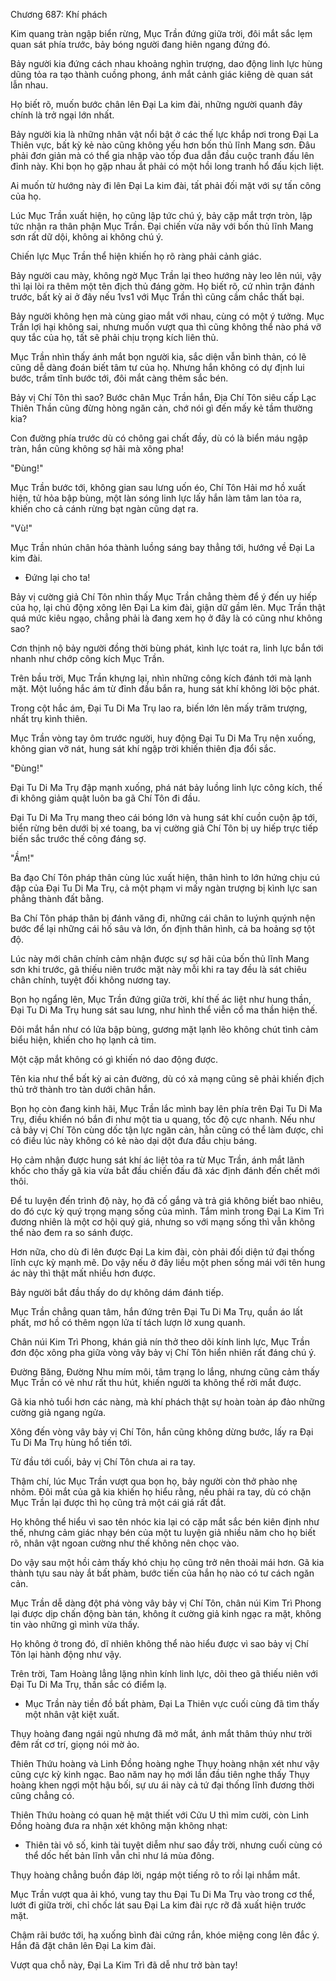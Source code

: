 




Chương 687: Khí phách


Kim quang tràn ngập biển rừng, Mục Trần đứng giữa trời, đôi mắt sắc lẹm quan sát phía trước, bảy bóng người đang hiên ngang đứng đó.

Bảy người kia đứng cách nhau khoảng nghìn trượng, dao động linh lực hùng dũng tỏa ra tạo thành cuồng phong, ánh mắt cảnh giác kiêng dè quan sát lẫn nhau.

Họ biết rõ, muốn bước chân lên Đại La kim đài, những người quanh đây chính là trở ngại lớn nhất.

Bảy người kia là những nhân vật nổi bật ở các thế lực khắp nơi trong Đại La Thiên vực, bất kỳ kẻ nào cũng không yếu hơn bốn thủ lĩnh Mang sơn. Đâu phải đơn giản mà có thể gia nhập vào tốp đua dẫn đầu cuộc tranh đấu lên đỉnh này. Khi bọn họ gặp nhau ắt phải có một hồi long tranh hổ đấu kịch liệt.

Ai muốn từ hướng này đi lên Đại La kim đài, tất phải đối mặt với sự tấn công của họ.

Lúc Mục Trần xuất hiện, họ cũng lập tức chú ý, bảy cặp mắt trợn tròn, lập tức nhận ra thân phận Mục Trần. Đại chiến vừa nãy với bốn thủ lĩnh Mang sơn rất dữ dội, không ai không chú ý.

Chiến lực Mục Trần thể hiện khiến họ rõ ràng phải cảnh giác.

Bảy người cau mày, không ngờ Mục Trần lại theo hướng này leo lên núi, vậy thì lại lòi ra thêm một tên địch thủ đáng gờm. Họ biết rõ, cứ nhìn trận đánh trước, bất kỳ ai ở đây nếu 1vs1 với Mục Trần thì cũng cầm chắc thất bại.

Bảy người không hẹn mà cùng giao mắt với nhau, cùng có một ý tưởng. Mục Trần lợi hại không sai, nhưng muốn vượt qua thì cũng không thể nào phá vỡ quy tắc của họ, tất sẽ phải chịu trọng kích liên thủ.

Mục Trần nhìn thấy ánh mắt bọn người kia, sắc diện vẫn bình thản, có lẽ cũng dễ dàng đoán biết tâm tư của họ. Nhưng hắn không có dự định lui bước, trầm tĩnh bước tới, đôi mắt càng thêm sắc bén.

Bảy vị Chí Tôn thì sao? Bước chân Mục Trần hắn, Địa Chí Tôn siêu cấp Lạc Thiên Thần cũng đừng hòng ngăn cản, chớ nói gì đến mấy kẻ tầm thường kia?

Con đường phía trước dù có chông gai chất đầy, dù có là biển máu ngập tràn, hắn cũng không sợ hãi mà xông pha!

"Đùng!"

Mục Trần bước tới, không gian sau lưng uốn éo, Chí Tôn Hải mơ hồ xuất hiện, tử hỏa bập bùng, một làn sóng linh lực lấy hắn làm tâm lan tỏa ra, khiến cho cả cánh rừng bạt ngàn cũng dạt ra.

"Vù!"

Mục Trần nhún chân hóa thành luồng sáng bay thẳng tới, hướng về Đại La kim đài.

- Đứng lại cho ta!

Bảy vị cường giả Chí Tôn nhìn thấy Mục Trần chẳng thèm để ý đến uy hiếp của họ, lại chủ động xông lên Đại La kim đài, giận dữ gầm lên. Mục Trần thật quá mức kiêu ngạo, chẳng phải là đang xem họ ở đây là có cũng như không sao?

Cơn thịnh nộ bảy người đồng thời bùng phát, kình lực toát ra, linh lực bắn tới nhanh như chớp công kích Mục Trần.

Trên bầu trời, Mục Trần khựng lại, nhìn những công kích đánh tới mà lạnh mặt. Một luồng hắc ám từ đỉnh đầu bắn ra, hung sát khí không lời bộc phát.

Trong cột hắc ám, Đại Tu Di Ma Trụ lao ra, biến lớn lên mấy trăm trượng, nhất trụ kình thiên.

Mục Trần vòng tay ôm trước người, huy động Đại Tu Di Ma Trụ nện xuống, không gian vỡ nát, hung sát khí ngập trời khiến thiên địa đổi sắc.

"Đùng!"

Đại Tu Di Ma Trụ đập mạnh xuống, phá nát bảy luồng linh lực công kích, thế đi không giảm quật luôn ba gã Chí Tôn đi đầu.

Đại Tu Di Ma Trụ mang theo cái bóng lớn và hung sát khí cuồn cuộn ập tới, biển rừng bên dưới bị xé toang, ba vị cường giả Chí Tôn bị uy hiếp trực tiếp biến sắc trước thế công đáng sợ.

"Ầm!"

Ba đạo Chí Tôn pháp thân cùng lúc xuất hiện, thân hình to lớn hứng chịu cú đập của Đại Tu Di Ma Trụ, cả một phạm vi mấy ngàn trượng bị kình lực san phẳng thành đất bằng.

Ba Chí Tôn pháp thân bị đánh văng đi, những cái chân to luýnh quýnh nện bước để lại những cái hố sâu và lớn, ổn định thân hình, cả ba hoảng sợ tột độ.

Lúc này mới chân chính cảm nhận được sự sợ hãi của bốn thủ lĩnh Mang sơn khi trước, gã thiếu niên trước mặt này mỗi khi ra tay đều là sát chiêu chân chính, tuyệt đối không nương tay.

Bọn họ ngẩng lên, Mục Trần đứng giữa trời, khí thế ác liệt như hung thần, Đại Tu Di Ma Trụ hung sát sau lưng, như hình thể viễn cổ ma thần hiện thế.

Đôi mắt hắn như có lửa bập bùng, gương mặt lạnh lẽo không chút tình cảm biểu hiện, khiến cho họ lạnh cả tim.

Một cặp mắt không có gì khiến nó dao động được.

Tên kia như thể bất kỳ ai cản đường, dù có xả mạng cũng sẽ phải khiến địch thủ trở thành tro tàn dưới chân hắn.

Bọn họ còn đang kinh hãi, Mục Trần lắc mình bay lên phía trên Đại Tu Di Ma Trụ, điều khiển nó bắn đi như một tia u quang, tốc độ cực nhanh. Nếu như cả bảy vị Chí Tôn cùng dốc tận lực ngăn cản, hẳn cũng có thể làm được, chỉ có điều lúc này không có kẻ nào dại dột đưa đầu chịu báng.

Họ cảm nhận được hung sát khí ác liệt tỏa ra từ Mục Trần, ánh mắt lãnh khốc cho thấy gã kia vừa bắt đầu chiến đấu đã xác định đánh đến chết mới thôi.

Để tu luyện đến trình độ này, họ đã cố gắng và trả giá không biết bao nhiêu, do đó cực kỳ quý trọng mạng sống của mình. Tắm mình trong Đại La Kim Trì đương nhiên là một cơ hội quý giá, nhưng so với mạng sống thì vẫn không thể nào đem ra so sánh được.

Hơn nữa, cho dù đi lên được Đại La kim đài, còn phải đối diện tứ đại thống lĩnh cực kỳ mạnh mẽ. Do vậy nếu ở đây liều một phen sống mái với tên hung ác này thì thật mất nhiều hơn được.

Bảy người bắt đầu thấy do dự không dám đánh tiếp.

Mục Trần chẳng quan tâm, hắn đứng trên Đại Tu Di Ma Trụ, quần áo lất phất, mơ hồ có thêm ngọn lửa tí tách lượn lờ xung quanh.

Chân núi Kim Trì Phong, khán giả nín thở theo dõi kính linh lực, Mục Trần đơn độc xông pha giữa vòng vây bảy vị Chí Tôn hiển nhiên rất đáng chú ý.

Đường Băng, Đường Nhu mím môi, tâm trạng lo lắng, nhưng cũng cảm thấy Mục Trần có vẻ như rất thu hút, khiến người ta không thể rời mắt được.

Gã kia nhỏ tuổi hơn các nàng, mà khí phách thật sự hoàn toàn áp đảo những cường giả ngang ngửa.

Xông đến vòng vây bảy vị Chí Tôn, hắn cũng không dừng bước, lấy ra Đại Tu Di Ma Trụ hùng hổ tiến tới.

Từ đầu tới cuối, bảy vị Chí Tôn chưa ai ra tay.

Thậm chí, lúc Mục Trần vượt qua bọn họ, bảy người còn thở phào nhẹ nhõm. Đôi mắt của gã kia khiến họ hiểu rằng, nếu phải ra tay, dù có chặn Mục Trần lại được thì họ cũng trả một cái giá rất đắt.

Họ không thể hiểu vì sao tên nhóc kia lại có cặp mắt sắc bén kiên định như thế, nhưng cảm giác nhạy bén của một tu luyện giả nhiều năm cho họ biết rõ, nhân vật ngoan cường như thế không nên chọc vào.

Do vậy sau một hồi cảm thấy khó chịu họ cũng trở nên thoải mái hơn. Gã kia thành tựu sau này ắt bất phàm, bước tiến của hắn họ nào có tư cách ngăn cản.

Mục Trần dễ dàng đột phá vòng vây bảy vị Chí Tôn, chân núi Kim Trì Phong lại được dịp chấn động bàn tán, không ít cường giả kinh ngạc ra mặt, không tin vào những gì mình vừa thấy.

Họ không ở trong đó, dĩ nhiên không thể nào hiểu được vì sao bảy vị Chí Tôn lại hành động như vậy.

Trên trời, Tam Hoàng lẳng lặng nhìn kính linh lực, dõi theo gã thiếu niên với Đại Tu Di Ma Trụ, thần sắc có điểm lạ.

- Mục Trần này tiền đồ bất phàm, Đại La Thiên vực cuối cùng đã tìm thấy một nhân vật kiệt xuất.

Thụy hoàng đang ngái ngủ nhưng đã mở mắt, ánh mắt thâm thúy như trời đêm rất cơ trí, giọng nói mờ ảo.

Thiên Thứu hoàng và Linh Đồng hoàng nghe Thụy hoàng nhận xét như vậy cũng cực kỳ kinh ngạc. Bao năm nay họ mới lần đầu tiên nghe thấy Thụy hoàng khen ngợi một hậu bối, sự ưu ái này cả tứ đại thống lĩnh đương thời cũng chẳng có.

Thiên Thứu hoàng có quan hệ mật thiết với Cửu U thì mỉm cười, còn Linh Đồng hoàng đưa ra nhận xét không mặn không nhạt:

- Thiên tài vô số, kinh tài tuyệt diễm như sao đầy trời, nhưng cuối cùng có thể dốc hết bản lĩnh vẫn chỉ như lá mùa đông.

Thụy hoàng chẳng buồn đáp lời, ngáp một tiếng rõ to rồi lại nhắm mắt.

Mục Trần vượt qua ải khó, vung tay thu Đại Tu Di Ma Trụ vào trong cơ thể, lướt đi giữa trời, chỉ chốc lát sau Đại La kim đài rực rỡ đã xuất hiện trước mặt.

Chậm rãi bước tới, hạ xuống bình đài cứng rắn, khóe miệng cong lên đắc ý. Hắn đã đặt chân lên Đại La kim đài.

Vượt qua chỗ này, Đại La Kim Trì đã dễ như trở bàn tay!




